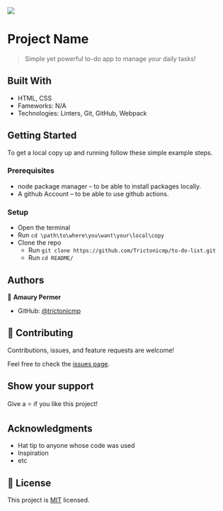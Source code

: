 ![](https://img.shields.io/badge/Microverse-blueviolet)

# Project Name

> Simple yet powerful to-do app to manage your daily tasks!


## Built With

- HTML, CSS
- Fameworks: N/A
- Technologies: Linters, Git, GitHub, Webpack


## Getting Started

To get a local copy up and running follow these simple example steps.

### Prerequisites

* node package manager – to be able to install packages locally.
* A github Account – to be able to use github actions.


### Setup
* Open the terminal
* Run ```cd \path\to\where\you\want\your\local\copy```
* Clone the repo
  * Run ```git clone https://github.com/Trictonicmp/to-do-list.git```
  * Run ```cd README/```



## Authors

👤 **Amaury Permer**

- GitHub: [@trictonicmp](https://github.com/Trictonicmp)


## 🤝 Contributing

Contributions, issues, and feature requests are welcome!

Feel free to check the [issues page](../../issues/).

## Show your support

Give a ⭐️ if you like this project!

## Acknowledgments

- Hat tip to anyone whose code was used
- Inspiration
- etc

## 📝 License

This project is [MIT](./MIT.md) licensed.
